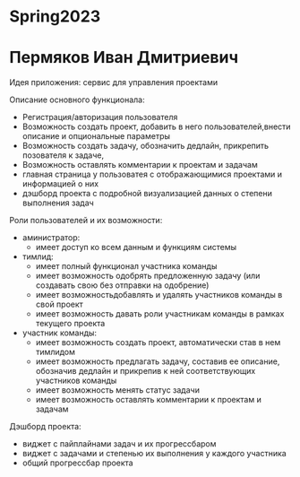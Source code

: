 # Spring2023
# Пермяков Иван Дмитриевич

Идея приложения: сервис для управления проектами

Описание основного функционала:
- Регистрация/авторизация пользователя
- Возможность создать проект, добавить в него пользователей,внести описание и опциональные параметры
- Возможность создать задачу, обозначить дедлайн, прикрепить позователя к задаче,
- Возможность оставлять комментарии к проектам и задачам
- главная страница у пользоватея с отображающимися проектами и информацией о них
- дэшборд проекта с подробной визуализацией данных о степени выполнения задач

Роли пользователей и их возможности:
- аминистратор:
  - имеет доступ ко всем данным и функциям системы
- тимлид:
  - имеет полный функционал участника команды
  - имеет возможность одобрять предложенную задачу (или создавать свою без отправки на одобрение)
  - имеет возможностьдобавлять и удалять участников команды в свой проект
  - имеет возможность давать роли участникам команды в рамках текущего проекта
- участник команды:
  - имеет возможность создать проект, автоматически став в нем тимлидом
  - имеет возможность предлагать задачу, составив ее описание, обозначив дедлайн
    и прикрепив к ней соответствующих участников команды
  - имеет возможность менять статус задачи
  - имеет возможность оставлять комментарии к проектам и задачам

Дэшборд проекта:
  - виджет с пайплайнами задач и их прогрессбаром
  - виджет с задачами и степенью их выполнения у каждого участника
  - общий прогрессбар проекта
  
